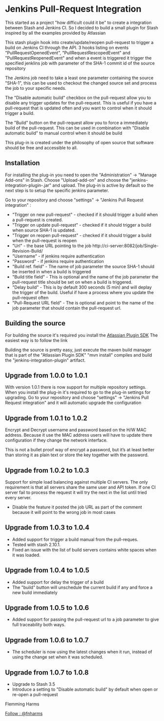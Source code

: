 # Jenkins Pull-Request Integration

This started as a project "how difficult could it be" to create a integration between Stash and Jenkins CI. 
So I decided to build a small plugin for Stash inspired by all the examples provided by Atlassian

This stash plugin hook into create/update/reopen pull-request to trigger a build on Jenkins CI through the API. 
3 hooks listing on events "PullRequestOpenedEvent", "PullRequestRescopedEvent" and "PullRequestReopenedEvent" and 
when a event is triggered it trigger the specified jenklins job with parameter of the SHA-1 commit id of the source repository

The Jenkins job need to take a least one parameter containing the source "SHA-1", this can be used to checkout 
the changed source set and process the job to your specific needs.

The "Disable automatic build" checkbox on the pull-request allow you to disable any trigger updates for the pull-request. This is useful if you have a pull-request that is updated often and you want to control when it should trigger a build.

The "Build" button on the pull-request allow you to force a immediately build of the pull-request. This can be used in combination with "Disable automatic build" to manual control when it should be build

This plug-in is created under the philosophy of open source that software should be free and accessible to all.

##  Installation
For installing the plug-in you need to open the "Administration" -> "Manage Add-ons" in Stash. Choose "Upload-add-on" and choose the
"jenkins-integration-plugin-<version>.jar" and upload. The plug-in is active by default so the next step is to setup the specific jenkins parameter.
 
Go to your repository and choose "settings" -> "Jenkins Pull Request integration" :

* "Trigger on new pull-request" - checked if it should trigger a build when a pull-request is created.
* "Trigger on update pull-request" - checked if it should trigger a build when source SHA-1 is updated.
* "Trigger on reopen pull-request" - checked if it should trigger a build when the pull-request is reopen
* "Url" - the base URL pointing to the job http://ci-server:8082/job/Single-Revision-Build/
* "Username" - if jenkins require authentication
* "Password" - if jenkins require authentication
* "Build ref. field" - The name of job parameter the source SHA-1 should be inserted in when a build is triggered
* "Build title field" - This is optional and the name of the job parameter the pull-request title should be set on when a build is triggered.
* "Delay build" - This is by default 300 seconds (5 min) and will deplay the trigger of the build. Useful if have a process where you update the pull-request often
* "Pull-Request URL field" - The is optional and point to the name of the job parameter that should contain the pull-request url. 
 
##  Building the source
For building the source it's required you install the [Atlassian Plugin SDK](https://developer.atlassian.com/display/DOCS/Set+up+the+Atlassian+Plugin+SDK+and+Build+a+Project) The easiest way is to follow the link
 
Building the source is pretty easy, just execute the maven build manager that is part of the "Atlassian Plugin SDK" "mvn install" compiles and build the "jenkins-integration-plugin" artifact.

##  Upgrade from 1.0.0 to 1.0.1
With version 1.0.1 there is now support for multiple repository settings. When you install the plug-in it's required to go to the plug-in settings
for upgrading. Go to your repository and choose "settings" -> "Jenkins Pull Request integration" and it will automatic upgrade the configuration

##  Upgrade from 1.0.1 to 1.0.2
Encrypt and Decrypt username and password based on the H/W MAC address. Because it use the MAC address users will have to update there
configuration if they change the network interface.

This is not a bullet proof way of encrypt a password, but it’s at least better than storing it as plain text or store the key together
with the password.

##  Upgrade from 1.0.2 to 1.0.3
Support for simple load balancing against multiple CI servers. The only requirement is that all servers share the same user and API token.
If one CI server fail to process the request it will try the next in the list until tried every server.

- Disable the feature it posted the job URL as part of the comment because it will point to the wrong job in most cases 

##  Upgrade from 1.0.3 to 1.0.4
- Added support for trigger a build manual from the pull-reques.
- Tested with stash 2.10.1.
- Fixed an issue with the list of build servers contains white spaces when it was loaded.

##  Upgrade from 1.0.4 to 1.0.5
- Added support for delay the trigger of a build
- The "build" button will unschedule the current build if any and force a new build immediately

##  Upgrade from 1.0.5 to 1.0.6
- Added support for passing the pull-request url to a job parameter to give full traceability both ways.

##  Upgrade from 1.0.6 to 1.0.7
- The scheduler is now using the latest changes when it run, instead of using the change set when it was scheduled.

##  Upgrade from 1.0.7 to 1.0.8
- Upgrade to Stash 3.5
- Introduce a setting to "Disable automatic build" by default when open or re-open a pull-request

Flemming Harms

[Follow : @fnharms](https://twitter.com/intent/user?screen_name=fnharms)